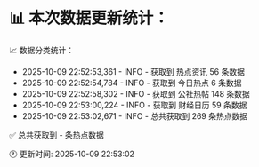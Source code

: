 📊 本次数据更新统计：
==========================

📈 数据分类统计：
- 2025-10-09 22:52:53,361 - INFO - 获取到 热点资讯 56 条数据
- 2025-10-09 22:52:54,784 - INFO - 获取到 今日热点 6 条数据
- 2025-10-09 22:52:58,302 - INFO - 获取到 公社热帖 148 条数据
- 2025-10-09 22:53:00,224 - INFO - 获取到 财经日历 59 条数据
- 2025-10-09 22:53:02,671 - INFO - 总共获取到 269 条热点数据

✅ 总共获取到 - 条热点数据

🕐 更新时间: 2025-10-09 22:53:02
